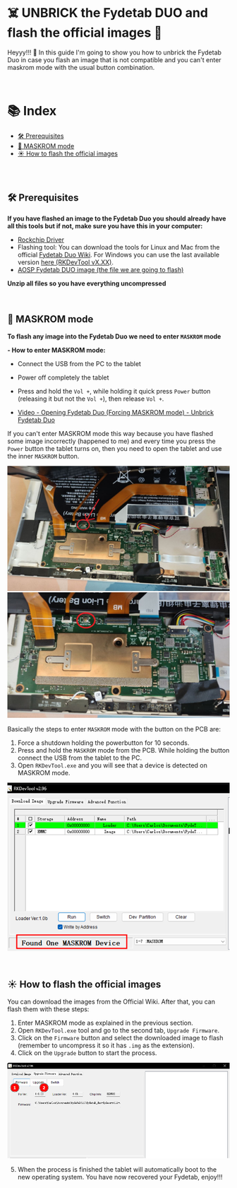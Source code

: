 # ☠️ UNBRICK the Fydetab DUO and flash the official images 🚀

Heyyy!!! 👋 In this guide I'm going to show you how to unbrick the Fydetab Duo in case you flash an image that is not compatible and you can't enter maskrom mode with the usual button combination. 

<br>

# 📚 Index
* [🛠️ Prerequisites](#prerequisites)
* [👹 MASKROM mode](#maskrom)
* [☀️ How to flash the official images](#flashing_images)


<br>
<br>

## 🛠️ Prerequisites <a name=prerequisites></a>

**If you have flashed an image to the Fydetab Duo you should already have all this tools but if not,  make sure you have this in your computer:**

- [Rockchip Driver](https://dl.radxa.com/tools/windows/DriverAssitant_v5.0.zip)
- Flashing tool: You can download the tools for Linux and Mac from the official [Fydetab Duo Wiki](https://wiki.fydetabduo.com/flashing_the_fydetab_duo#utilising-the-image-flash-tool-provided-by-rockchip). For Windows you can use the last available version [here (RKDevTool vX.XX)](https://docs.radxa.com/en/rock5/rock5b/low-level-dev/rkdevtool). 
- [AOSP Fydetab DUO image (the file we are going to flash)](https://wiki.fydetabduo.com/os-release-board/aosp)

**Unzip all files so you have everything uncompressed**



<br>

## 👹 MASKROM mode <a name=maskrom></a>

**To flash any image into the Fydetab Duo we need to enter `MASKROM` mode**


**- How to enter MASKROM mode:**

- Connect the USB from the PC to the tablet
- Power off completely the tablet
- Press and hold the `Vol +`, while holding it quick press `Power` button (releasing it but not the `Vol +`), then release `Vol +`. 


- [Video - Opening Fydetab Duo (Forcing MASKROM mode) - Unbrick Fydetab Duo](https://youtu.be/FPHwv__BagI)

If you can't enter MASKROM mode this way because you have flashed some image incorrectly (happened to me) and every time you press the `Power` button the tablet turns on, then you need to open the tablet and use the inner `MASKROM` button.

![](/Images/General/brick/device_opened1.jpg)
![](/Images/General/brick/device_opened2.jpg)

Basically the steps to enter `MASKROM` mode with the button on the PCB are: 

1. Force a shutdown holding the powerbutton for 10 seconds. 
2. Press and hold the `MASKROM` mode from the PCB. While holding the button connect the USB from the tablet to the PC. 
3. Open `RKDevTool.exe` and you will see that a device is detected on MASKROM mode. 

![](/Images/General/brick/flash_tool_screenshot.png)



<br>

## ☀️ How to flash the official images <a name=flashing_images></a>

You can download the images from the Official Wiki. After that, you can flash them with these steps: 

1. Enter MASKROM mode as explained in the previous section. 
2. Open `RKDevTool.exe` tool and go to the second tab, `Upgrade Firmware`. 
3. Click on the `Firmware` button and select the downloaded image to flash (remember to  uncompress it so it has `.img` as the extension).
4. Click on the `Upgrade` button to start the process. 

![](/Images/General/brick/flashing_images.png)

5. When the process is finished the tablet will automatically boot to the new operating system. You have now recovered your Fydetab, enjoy!!!